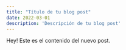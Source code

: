 ```yaml
---
title: "Título de tu blog post"
date: 2022-03-01
description: 'Descripción de tu blog post'
---
```


Hey! Este es el contenido del nuevo post.
